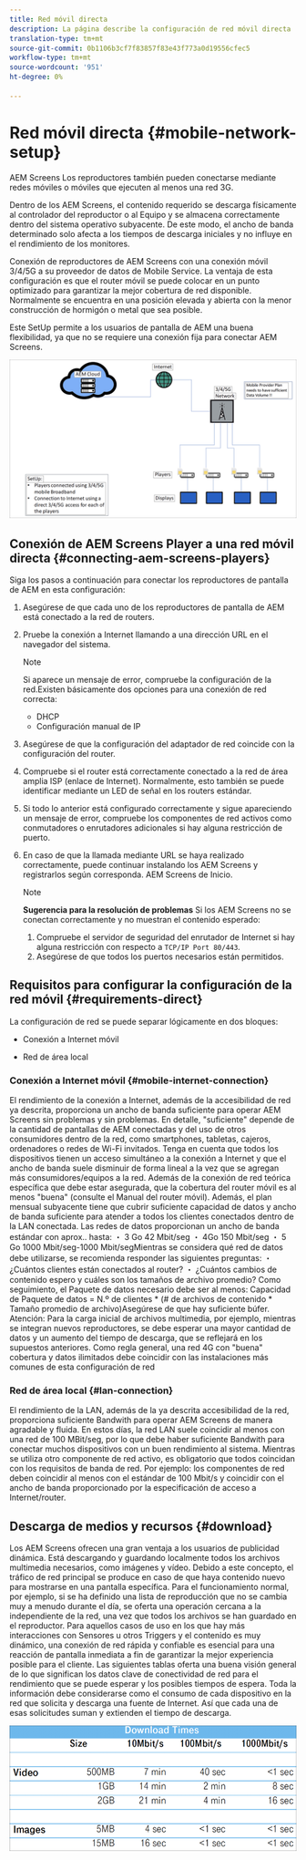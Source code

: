 ```yaml
---
title: Red móvil directa
description: La página describe la configuración de red móvil directa
translation-type: tm+mt
source-git-commit: 0b1106b3cf7f83857f83e43f773a0d19556cfec5
workflow-type: tm+mt
source-wordcount: '951'
ht-degree: 0%

---
```



# Red móvil directa {#mobile-network-setup}

AEM Screens Los reproductores también pueden conectarse mediante redes móviles o móviles que ejecuten al menos una red 3G.

Dentro de los AEM Screens, el contenido requerido se descarga físicamente al controlador del reproductor o al Equipo y se almacena correctamente dentro del sistema operativo subyacente. De este modo, el ancho de banda determinado solo afecta a los tiempos de descarga iniciales y no influye en el rendimiento de los monitores.

Conexión de reproductores de AEM Screens con una conexión móvil 3/4/5G a su proveedor de datos de Mobile Service. La ventaja de esta configuración es que el router móvil se puede colocar en un punto optimizado para garantizar la mejor cobertura de red disponible. Normalmente se encuentra en una posición elevada y abierta con la menor construcción de hormigón o metal que sea posible.

Este SetUp permite a los usuarios de pantalla de AEM una buena flexibilidad, ya que no se requiere una conexión fija para conectar AEM Screens.

![](/help/using/assets/direct-mobile-1.png)

## Conexión de AEM Screens Player a una red móvil directa {#connecting-aem-screens-players}

Siga los pasos a continuación para conectar los reproductores de pantalla de AEM en esta configuración:

1. Asegúrese de que cada uno de los reproductores de pantalla de AEM está conectado a la red de routers.

1. Pruebe la conexión a Internet llamando a una dirección URL en el navegador del sistema.

   >[!NOTE]
   >Si aparece un mensaje de error, compruebe la configuración de la red.Existen básicamente dos opciones para una conexión de red correcta:
   >* DHCP
   >* Configuración manual de IP


1. Asegúrese de que la configuración del adaptador de red coincide con la configuración del router.
1. Compruebe si el router está correctamente conectado a la red de área amplia ISP (enlace de Internet). Normalmente, esto también se puede identificar mediante un LED de señal en los routers estándar.
1. Si todo lo anterior está configurado correctamente y sigue apareciendo un mensaje de error, compruebe los componentes de red activos como conmutadores o enrutadores adicionales si hay alguna restricción de puerto.
1. En caso de que la llamada mediante URL se haya realizado correctamente, puede continuar instalando los AEM Screens y registrarlos según corresponda. AEM Screens de Inicio.

   >[!NOTE]
   >**Sugerencia para la resolución de problemas**
   >Si los AEM Screens no se conectan correctamente y no muestran el contenido esperado:
   >
   >1. Compruebe el servidor de seguridad del enrutador de Internet si hay alguna restricción con respecto a `TCP/IP Port 80/443`.
   >1. Asegúrese de que todos los puertos necesarios están permitidos.



## Requisitos para configurar la configuración de la red móvil {#requirements-direct}

La configuración de red se puede separar lógicamente en dos bloques:

* Conexión a Internet móvil

* Red de área local

### Conexión a Internet móvil {#mobile-internet-connection}

El rendimiento de la conexión a Internet, además de la accesibilidad de red ya descrita, proporciona un ancho de banda suficiente para operar AEM Screens sin problemas y sin problemas. En detalle, &quot;suficiente&quot; depende de la cantidad de pantallas de AEM conectadas y del uso de otros consumidores dentro de la red, como smartphones, tabletas, cajeros, ordenadores o redes de Wi-Fi invitados.
Tenga en cuenta que todos los dispositivos tienen un acceso simultáneo a la conexión a Internet y que el ancho de banda suele disminuir de forma lineal a la vez que se agregan más consumidores/equipos a la red.
Además de la conexión de red teórica específica que debe estar asegurada, que la cobertura del router móvil es al menos &quot;buena&quot; (consulte el Manual del router móvil). Además, el plan mensual subyacente tiene que cubrir suficiente capacidad de datos y ancho de banda suficiente para atender a todos los clientes conectados dentro de la LAN conectada.
Las redes de datos proporcionan un ancho de banda estándar con aprox.. hasta:
・ 3 Go 42 Mbit/seg ・ 4Go 150 Mbit/seg ・ 5 Go 1000 Mbit/seg-1000 Mbit/segMientras se considera qué red de datos debe utilizarse, se recomienda responder las siguientes preguntas:
・ ¿Cuántos clientes están conectados al router?
・ ¿Cuántos cambios de contenido espero y cuáles son los tamaños de archivo promedio?
Como seguimiento, el Paquete de datos necesario debe ser al menos:
Capacidad de Paquete de datos = N.º de clientes * (# de archivos de contenido * Tamaño promedio de archivo)Asegúrese de que hay suficiente búfer.
Atención: Para la carga inicial de archivos multimedia, por ejemplo, mientras se integran nuevos reproductores, se debe esperar una mayor cantidad de datos y un aumento del tiempo de descarga, que se reflejará en los supuestos anteriores.
Como regla general, una red 4G con &quot;buena&quot; cobertura y datos ilimitados debe coincidir con las instalaciones más comunes de esta configuración de red


### Red de área local {#lan-connection}

El rendimiento de la LAN, además de la ya descrita accesibilidad de la red, proporciona suficiente Bandwith para operar AEM Screens de manera agradable y fluida. En estos días, la red LAN suele coincidir al menos con una red de 100 MBit/seg, por lo que debe haber suficiente Bandwith para conectar muchos dispositivos con un buen rendimiento al sistema. Mientras se utiliza otro componente de red activo, es obligatorio que todos coincidan con los requisitos de banda de red. Por ejemplo: los componentes de red deben coincidir al menos con el estándar de 100 Mbit/s y coincidir con el ancho de banda proporcionado por la especificación de acceso a Internet/router.

## Descarga de medios y recursos {#download}

Los AEM Screens ofrecen una gran ventaja a los usuarios de publicidad dinámica. Está descargando y guardando localmente todos los archivos multimedia necesarios, como imágenes y vídeo. Debido a este concepto, el tráfico de red principal se produce en caso de que haya contenido nuevo para mostrarse en una pantalla específica.
Para el funcionamiento normal, por ejemplo, si se ha definido una lista de reproducción que no se cambia muy a menudo durante el día, se oferta una operación cercana a la independiente de la red, una vez que todos los archivos se han guardado en el reproductor.
Para aquellos casos de uso en los que hay más interacciones con Sensores u otros Triggers y el contenido es muy dinámico, una conexión de red rápida y confiable es esencial para una reacción de pantalla inmediata a fin de garantizar la mejor experiencia posible para el cliente.
Las siguientes tablas oferta una buena visión general de lo que significan los datos clave de conectividad de red para el rendimiento que se puede esperar y los posibles tiempos de espera.
Toda la información debe considerarse como el consumo de cada dispositivo en la red que solicita y descarga una fuente de Internet. Así que cada una de esas solicitudes suman y extienden el tiempo de descarga.

![](/help/using/assets/download-times-mobile.png)



